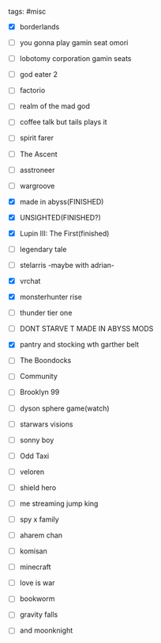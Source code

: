 tags: #misc


- [x] borderlands
- [ ] you gonna play gamin seat omori
- [ ] lobotomy corporation gamin seats
- [ ] god eater 2
- [ ] factorio
- [ ] realm of the mad god
- [ ] coffee talk but tails plays it
- [ ] spirit farer
- [ ] The Ascent
- [ ] asstroneer
- [ ] wargroove
- [x] made in abyss(FINISHED)
- [x] UNSIGHTED(FINISHED?)
- [x] Lupin III: The First(finished)
- [ ] legendary tale
- [ ] stelarris -maybe with adrian-
- [x] vrchat
- [x] monsterhunter rise
- [ ] thunder tier one
- [ ] DONT STARVE T MADE IN ABYSS MODS
- [x] pantry and stocking wth garther belt
- [ ] The Boondocks
- [ ] Community
- [ ] Brooklyn 99
- [ ] dyson sphere game(watch)
- [ ] starwars visions
- [ ] sonny boy
- [ ] Odd Taxi
- [ ] veloren
- [ ] shield hero
- [ ] me streaming jump king
- [ ] spy x family
- [ ] aharem chan
- [ ] komisan
- [ ] minecraft
- [ ] love is war
- [ ] bookworm
- [ ] gravity falls
- [ ] and moonknight




